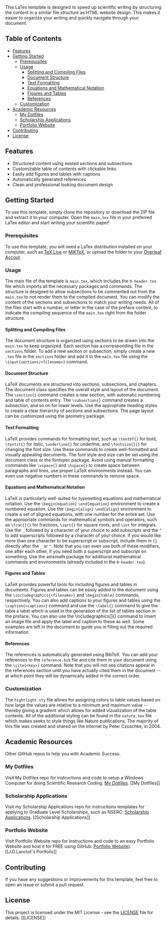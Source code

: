 This LaTex template is designed to speed up scientific writing by structuring the content in a similar file structure as HTML website design. This makes it easier to organize your writing and quickly navigate through your document.

## Table of Contents

- [Features](#features)
- [Getting Started](#getting-started)
	- [Prerequisites](#prerequisites)
	- [Usage](#usage)
		- [Splitting and Compiling Files](#splitting-and-compiling-files)
		- [Document Structure](#document-structure)
		- [Text Formatting](#text-formatting)
		- [Equations and Mathematical Notation](#equations-and-mathematical-notation)
		- [Figures and Tables](#figures-and-tables)
		- [References](#references)
	- [Customization](#customization)
- [Academic Resources](#academic-resources)
	- [My Dotfiles](#my-dotfiles)
	- [Scholarship Applications](#scholarship-applications)
	- [Portfolio Website](#portfolio-website)
- [Contributing](#contributing)
- [License](#license)

## Features

- Structured content using nested sections and subsections
- Customizable table of contents with clickable links
- Easily add figures and tables with captions
- Automatically generated references
- Clean and professional looking document design

## Getting Started

To use this template, simply clone the repository or download the ZIP file and extract it to your computer. Open the `main.tex` file in your preferred LaTex editor and start writing your scientific paper!

### Prerequisites

To use this template, you will need a LaTex distribution installed on your computer, such as [TeX Live](https://www.tug.org/texlive/) or [MiKTeX](https://miktex.org/), or upload the folder to your [Overleaf Accout](https://www.overleaf.com).

### Usage

The main file of the template is `main.tex`, which includes the `0-header.tex` file which imports all the necessary packages and commands. The structure is designed to allow subsections to be commented out from the `main.tex` to not render them to the compiled document. You can modify the content of the sections and subsections to match your writing needs. All of the files start with a number, or letter in the case of the preface content, to indicate the compiling sequence of the `main.tex` right from the folder structure.

#### Splitting and Compiling Files

The document structure is organized using sections to be drawn into the `main.tex` to keep organized. Each section has a corresponding file in the `sections` folder. To add a new section or subsection, simply create a new `.tex` file in the `sections` folder and add it to the `main.tex` file using the `\input{sections/<filename>}` command.

#### Document Structure

LaTeX documents are structured into sections, subsections, and chapters. The document class specifies the overall style and layout of the document. The `\section{}` command creates a new section, with automatic numbering and table of contents entry. The `\subsection{}` command creates a subsection, and so on for lower levels. Use the appropriate heading styles to create a clear hierarchy of sections and subsections. The page layout can be customized using the geometry package.

#### Text Formatting

LaTeX provides commands for formatting text, such as `\textbf{}` for bold, `\textit{}` for italic, `\underline{}` for underline, and `\fontsize{}{}` for changing the font size. Use these commands to create well-formatted and visually appealing documents. The font style and size can be set using the document class or the fontspec package. Avoid using manual formatting commands like `\vspace{}` and `\hspace{}` to create space between paragraphs and lines, use proper LaTeX environments instead. You can even use negative numbers in these commands to remove space.

#### Equations and Mathematical Notation

LaTeX is particularly well-suited for typesetting equations and mathematical notation. Use the `\begin{equation}` `\end{equation}` environment to create a numbered equation. Use the `\begin{align}` `\end{align}` environment to create a set of aligned equations, with one number for the entire set. Use the appropriate commands for mathematical symbols and operators, such as `\frac{}{}` for fractions, `\sqrt{}` for square roots, and `\int` for integrals. Use the `_` followed by a character of your choice to add subscripts and the `^` to add superscripts followed by a character of your choice. If you would like more than one character to be superscript or subscript, include them in `{}` directly after the `_` or `^`. Note that you can even use both of these modifiers, one after each other, if you need both a superscript and subscript on something. Use the amsmath package for additional mathematical commands and environments (already included in the `0-header.tex`).

#### Figures and Tables

LaTeX provides powerful tools for including figures and tables in documents. Figures and tables can be easily added to the document using the `\includegraphics{<filename>}` and `\begin{table}` commands, respectively. You can also add captions to your figures and tables using the `\caption{<caption>}` command and use the `\label{}` command to give the table a label which is used in the generation of the list of tables section in the preface. You can also use the \includegraphics[]{} command to insert an image file and apply the label and caption to these as well. Some examples are left in the document to guide you in filling out the required information.

#### References

The references is automatically generated using BibTeX. You can add your references to the `reference.bib` file and cite them in your document using the `\cite{<key>}` command. Note that you will not see citations appear in the references section until you have actually cited them in the document -- at which point they will be dynamically added in the correct order.

### Customization

The `hightlight.sty` file allows for assigning colors to table values based on how large the values are relative to a minimum and maximum value -- thereby giving a gradient which allows for added vizualization of the table contents. All of the additional styling can be found in the `nature.tex` file which makes seeks to style things like Nature publications. The majority of this file was created and shared on the internet by Peter Czoschke, in 2004.

## Academic Resources
Other GitHub repos to help you with Academic Success.

### My Dotfiles
Visit My Dotfiles repo for instructions and code to setup a Windows Computer for doing Scientific Research Coding: [My Dotfiles](https://github.com/JDLanctot/dotfiles). [[My Dotfiles]]

### Scholarship Applications
Visit my Scholarship Applications repo for instructions templates for applying to Graduate Level Scholarships, such as NSERC: [Scholarship Applications](https://github.com/JDLanctot/Scholarship-Applications). [[Scholarship Applications]]

### Portfolio Website
Visit Portfolio Website repo for instructions and code to an easy Portfolio Website and host it for FREE using GitHub: [Portfolio Website](https://github.com/JDLanctot/jdlanctot.github.io)). [[J.D.Lanctot's Portfolio]]

## Contributing

If you have any suggestions or improvements for this template, feel free to open an issue or submit a pull request.

## License

This project is licensed under the MIT License - see the [LICENSE](LICENSE.md) file for details. [[LICENSE]]

